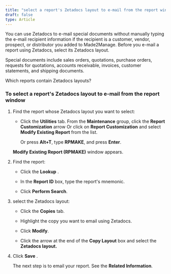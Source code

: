 ```yaml
---
title: "select a report's Zetadocs layout to e-mail from the report window (Beyond R1)"
draft: false
type: Article
---
```


You can use Zetadocs to e-mail special documents without manually typing the e-mail recipient information if the recipient is a customer, vendor, prospect, or distributor you added to Made2Manage. Before you e-mail a report using Zetadocs, select its Zetadocs layout.

Special documents include sales orders, quotations, purchase orders, requests for quotations, accounts receivable, invoices, customer statements, and shipping documents.

Which reports contain Zetadocs layouts?

### To select a report's Zetadocs layout to e-mail from the report window

1. Find the report whose Zetadocs layout you want to select:

    - Click the **Utilities** tab. From the **Maintenance** group, click the **Report Customization** arrow Or click on **Report Customization** and select **Modify Existing Report** from the list.

        Or press **Alt+T**, type **RPMAKE**, and press **Enter**.

    **Modify Existing Report (RPMAKE)** window appears.

2. Find the report:

    - Click the **Lookup** .

    - In the **Report ID** box, type the report's mnemonic.

    - Click **Perform Search**.

3. select the Zetadocs layout:

    - Click the **Copies** tab.

    - Highlight the copy you want to email using Zetadocs.

    - Click **Modify**.

    - Click the arrow at the end of the **Copy Layout** box and select the **Zetadocs layout.**

4. Click **Save** .

    The next step is to email your report. See the **Related Information**.

​